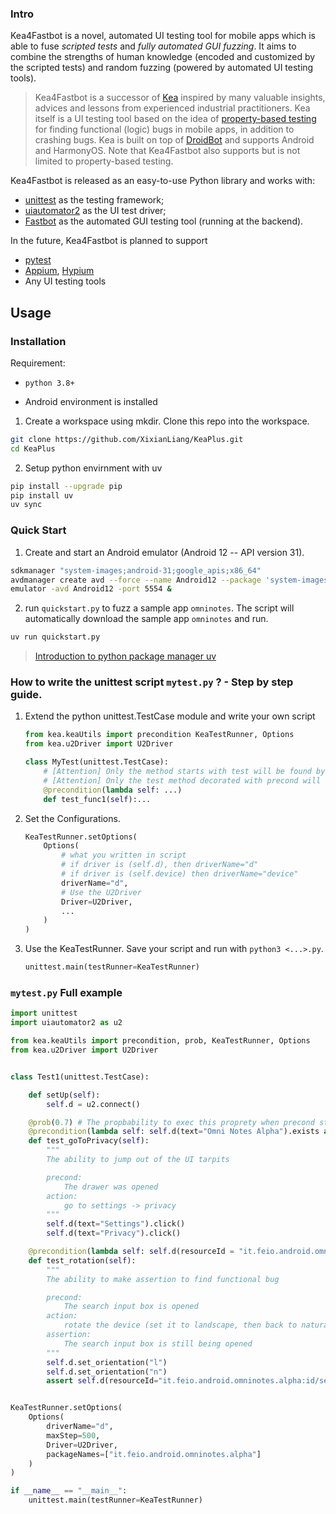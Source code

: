 ### Intro 

Kea4Fastbot is a novel, automated UI testing tool for mobile apps which is able to fuse *scripted tests* and *fully automated GUI fuzzing*. It aims to combine the strengths of human knowledge (encoded and customized by the scripted tests) and random fuzzing (powered by automated UI testing tools).

> Kea4Fastbot is a successor of [Kea](https://github.com/ecnusse/Kea) inspired by many valuable insights, advices and lessons from experienced industrial practitioners. 
Kea itself is a UI testing tool based on the idea of [property-based testing](https://en.wikipedia.org/wiki/Software_testing#Property_testing) for finding functional (logic) bugs in mobile apps, in addition to crashing bugs.
Kea is built on top of [DroidBot](https://github.com/honeynet/droidbot) and 
supports Android and HarmonyOS.
Note that Kea4Fastbot also supports but is not limited to property-based testing. 

Kea4Fastbot is released as an easy-to-use Python library
and works with:

- [unittest](https://docs.python.org/3/library/unittest.html) as the testing framework;
- [uiautomator2](https://github.com/openatx/uiautomator2) as the UI test driver; 
- [Fastbot](https://github.com/bytedance/Fastbot_Android) as the automated GUI testing tool (running at the backend).

In the future, Kea4Fastbot is planned to support
- [pytest]()
- [Appium](), [Hypium]()
- Any UI testing tools



## Usage

### Installation

Requirement:
-  `python 3.8+`

- Android environment is installed

1. Create a workspace using mkdir. Clone this repo into the workspace.

```bash
git clone https://github.com/XixianLiang/KeaPlus.git
cd KeaPlus
```

2. Setup python envirnment with uv
```bash
pip install --upgrade pip
pip install uv
uv sync
```

### Quick Start

1. Create and start an Android emulator (Android 12 -- API version 31).

```bash
sdkmanager "system-images;android-31;google_apis;x86_64"
avdmanager create avd --force --name Android12 --package 'system-images;android-31;google_apis;x86_64' --abi google_apis/x86_64 --sdcard 1024M --device 'Nexus 7'
emulator -avd Android12 -port 5554 &
```


2. run `quickstart.py` to fuzz a sample app `omninotes`.
The script will automatically download the sample app `omninotes` and run.

```python
uv run quickstart.py
```

> [Introduction to python package manager uv](https://docs.astral.sh/uv/)

### How to write the unittest script `mytest.py` ? - Step by step guide.

1. Extend the python unittest.TestCase module and write your own script

    ```python
    from kea.keaUtils import precondition KeaTestRunner, Options
    from kea.u2Driver import U2Driver

    class MyTest(unittest.TestCase):
        # [Attention] Only the method starts with test will be found by unittest
        # [Attention] Only the test method decorated with precond will be loaded as a property
        @precondition(lambda self: ...)
        def test_func1(self):...
    ```

2. Set the Configurations.

    ```python
    KeaTestRunner.setOptions(
        Options(
            # what you written in script
            # if driver is (self.d), then driverName="d"
            # if driver is (self.device) then driverName="device"
            driverName="d",
            # Use the U2Driver
            Driver=U2Driver,
            ...
        )
    )
    ```

3. Use the KeaTestRunner. Save your script and run with `python3 <...>.py`.
   
    ```python
    unittest.main(testRunner=KeaTestRunner)
    ```


### `mytest.py` Full example

```python
import unittest
import uiautomator2 as u2

from kea.keaUtils import precondition, prob, KeaTestRunner, Options
from kea.u2Driver import U2Driver


class Test1(unittest.TestCase):

    def setUp(self):
        self.d = u2.connect()

    @prob(0.7) # The propbability to exec this proprety when precond statisfied is 0.7
    @precondition(lambda self: self.d(text="Omni Notes Alpha").exists and self.d(text="Settings").exists)
    def test_goToPrivacy(self):
        """
        The ability to jump out of the UI tarpits

        precond:
            The drawer was opened
        action:
            go to settings -> privacy
        """
        self.d(text="Settings").click()
        self.d(text="Privacy").click()

    @precondition(lambda self: self.d(resourceId = "it.feio.android.omninotes.alpha:id/search_src_text").exists)
    def test_rotation(self):
        """
        The ability to make assertion to find functional bug

        precond:
            The search input box is opened
        action:
            rotate the device (set it to landscape, then back to natural)
        assertion:
            The search input box is still being opened
        """
        self.d.set_orientation("l")
        self.d.set_orientation("n")
        assert self.d(resourceId="it.feio.android.omninotes.alpha:id/search_src_text").exists()


KeaTestRunner.setOptions(
    Options(
        driverName="d",
        maxStep=500,
        Driver=U2Driver,
        packageNames=["it.feio.android.omninotes.alpha"]
    )
)

if __name__ == "__main__":
    unittest.main(testRunner=KeaTestRunner)
```
